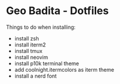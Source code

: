 # Geo Badita - Dotfiles

Things to do when installing:
- install zsh
- install iterm2
- install tmux
- install neovim
- install p10k terminal theme
- add coolnight.itermcolors as iterm theme
- install a nerd font
